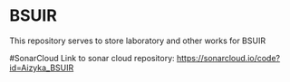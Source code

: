 # BSUIR
 This repository serves to store laboratory and other works for BSUIR

#SonarCloud
 Link to sonar cloud repository:
 https://sonarcloud.io/code?id=Aizyka_BSUIR
